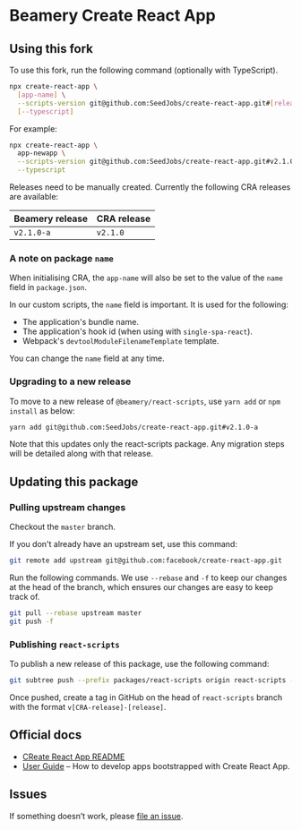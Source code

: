 # Beamery Create React App

## Using this fork

To use this fork, run the following command (optionally with TypeScript).

```sh
npx create-react-app \
  [app-name] \
  --scripts-version git@github.com:SeedJobs/create-react-app.git#[release] \
  [--typescript]
```

For example:

```sh
npx create-react-app \
  app-newapp \
  --scripts-version git@github.com:SeedJobs/create-react-app.git#v2.1.0-a \
  --typescript
```

Releases need to be manually created. Currently the following CRA releases are available:

| Beamery release | CRA release |
| --------------- | ----------- |
| `v2.1.0-a`      | `v2.1.0`    |

### A note on package `name`

When initialising CRA, the `app-name` will also be set to the value of the `name` field in `package.json`.

In our custom scripts, the `name` field is important. It is used for the following:

- The application's bundle name.
- The application's hook id (when using with `single-spa-react`).
- Webpack's `devtoolModuleFilenameTemplate` template.

You can change the `name` field at any time.

### Upgrading to a new release

To move to a new release of `@beamery/react-scripts`, use `yarn add` or `npm install` as below:

```bash
yarn add git@github.com:SeedJobs/create-react-app.git#v2.1.0-a
```

Note that this updates only the react-scripts package.
Any migration steps will be detailed along with that release.

## Updating this package

### Pulling upstream changes

Checkout the `master` branch.

If you don't already have an upstream set, use this command:

```sh
git remote add upstream git@github.com:facebook/create-react-app.git
```

Run the following commands. We use `--rebase` and `-f` to keep our changes at the head of the branch, which ensures our changes are easy to keep track of.

```sh
git pull --rebase upstream master
git push -f
```

### Publishing `react-scripts`

To publish a new release of this package, use the following command:

```sh
git subtree push --prefix packages/react-scripts origin react-scripts --squash
```

Once pushed, create a tag in GitHub on the head of `react-scripts` branch with the format `v[CRA-release]-[release]`.

## Official docs

- [CReate React App README](https://github.com/facebook/create-react-app/blob/master/README.md)
- [User Guide](https://facebook.github.io/create-react-app/docs/folder-structure) – How to develop apps bootstrapped with Create React App.

## Issues

If something doesn’t work, please [file an issue](https://github.com/SeedJobs/create-react-app/issues/new).
